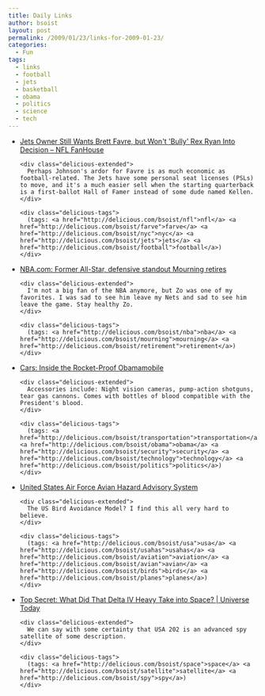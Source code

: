 ```yaml
---
title: Daily Links
author: bsoist
layout: post
permalink: /2009/01/23/links-for-2009-01-23/
categories:
  - Fun
tags:
  - links
  - football
  - jets
  - basketball
  - obama
  - politics
  - science
  - tech
---
```

<ul class="delicious">
  <li>
    <div class="delicious-link">
      <a href="http://nfl.fanhouse.com/2009/01/22/jets-owner-still-wants-brett-favre-but-wont-bully-rex-ryan-i/">Jets Owner Still Wants Brett Favre, but Won't 'Bully' Rex Ryan Into Decision &#8211; NFL FanHouse</a>
    </div>
    
    <div class="delicious-extended">
      Perhaps Johnson's ardor for Favre is as much economic as football-related. The Jets have some personal seat licenses (PSLs) to move, and it's a much easier sell when the starting quarterback is a first-ballot Hall of Famer instead of some dude named Kellen.
    </div>
    
    <div class="delicious-tags">
      (tags: <a href="http://delicious.com/bsoist/nfl">nfl</a> <a href="http://delicious.com/bsoist/farve">farve</a> <a href="http://delicious.com/bsoist/nyc">nyc</a> <a href="http://delicious.com/bsoist/jets">jets</a> <a href="http://delicious.com/bsoist/football">football</a>)
    </div>
  </li>
  
  <li>
    <div class="delicious-link">
      <a href="http://www.nba.com/2009/news/01/22/mourning.retirement.20090122.ap/index.html?rss=true">NBA.com: Former All-Star, defensive standout Mourning retires</a>
    </div>
    
    <div class="delicious-extended">
      I'm not a big fan of the NBA anymore, but Zo was one of my favorites. I was sad to see him leave my Nets and sad to see him leave the game. Stay healthy Zo.
    </div>
    
    <div class="delicious-tags">
      (tags: <a href="http://delicious.com/bsoist/nba">nba</a> <a href="http://delicious.com/bsoist/mourning">mourning</a> <a href="http://delicious.com/bsoist/retirement">retirement</a>)
    </div>
  </li>
  
  <li>
    <div class="delicious-link">
      <a href="http://i.gizmodo.com/5127174/inside-the-rocket+proof-obamamobile">Cars: Inside the Rocket-Proof Obamamobile</a>
    </div>
    
    <div class="delicious-extended">
      Accessories include: Night vision cameras, pump-action shotguns, tear gas cannons. Comes with bottles of blood compatible with the President's blood.
    </div>
    
    <div class="delicious-tags">
      (tags: <a href="http://delicious.com/bsoist/transportation">transportation</a> <a href="http://delicious.com/bsoist/obama">obama</a> <a href="http://delicious.com/bsoist/security">security</a> <a href="http://delicious.com/bsoist/technology">technology</a> <a href="http://delicious.com/bsoist/politics">politics</a>)
    </div>
  </li>
  
  <li>
    <div class="delicious-link">
      <a href="http://www.usahas.com/home/">United States Air Force Avian Hazard Advisory System</a>
    </div>
    
    <div class="delicious-extended">
      The US Bird Avoidance Model? I find this all very hard to believe.
    </div>
    
    <div class="delicious-tags">
      (tags: <a href="http://delicious.com/bsoist/usa">usa</a> <a href="http://delicious.com/bsoist/usahas">usahas</a> <a href="http://delicious.com/bsoist/aviation">aviation</a> <a href="http://delicious.com/bsoist/avian">avian</a> <a href="http://delicious.com/bsoist/birds">birds</a> <a href="http://delicious.com/bsoist/planes">planes</a>)
    </div>
  </li>
  
  <li>
    <div class="delicious-link">
      <a href="http://www.universetoday.com/2009/01/22/top-secret-delta-iv-heavy-rips-through-florida-skies/">Top Secret: What Did That Delta IV Heavy Take into Space? | Universe Today</a>
    </div>
    
    <div class="delicious-extended">
      We can say with some certainty that USA 202 is an advanced spy satellite of some description.
    </div>
    
    <div class="delicious-tags">
      (tags: <a href="http://delicious.com/bsoist/space">space</a> <a href="http://delicious.com/bsoist/satellite">satellite</a> <a href="http://delicious.com/bsoist/spy">spy</a>)
    </div>
  </li>
</ul>
